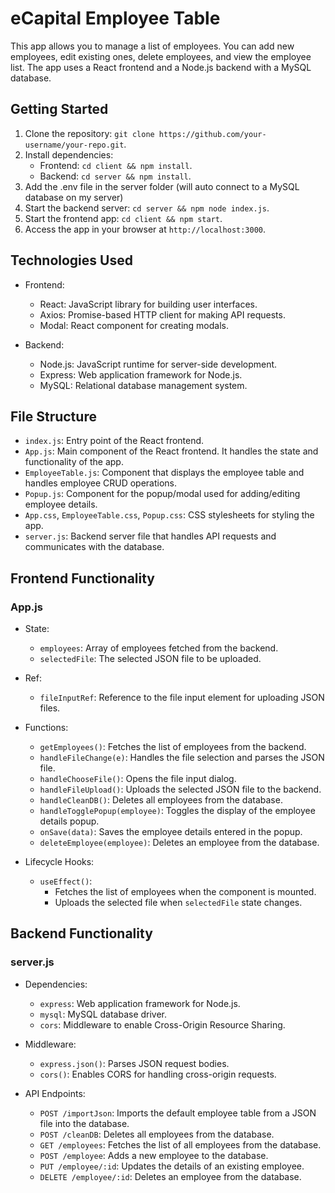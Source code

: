 # eCapital Employee Table

This app allows you to manage a list of employees. You can add new employees, edit existing ones, delete employees, and view the employee list. The app uses a React frontend and a Node.js backend with a MySQL database.

## Getting Started

1. Clone the repository: `git clone https://github.com/your-username/your-repo.git`.
2. Install dependencies:
    - Frontend: `cd client && npm install`.
    - Backend: `cd server && npm install`.
3. Add the .env file in the server folder (will auto connect to a MySQL database on my server)
4. Start the backend server: `cd server && npm node index.js`.
5. Start the frontend app: `cd client && npm start`.
6. Access the app in your browser at `http://localhost:3000`.

## Technologies Used

-   Frontend:

    -   React: JavaScript library for building user interfaces.
    -   Axios: Promise-based HTTP client for making API requests.
    -   Modal: React component for creating modals.

-   Backend:
    -   Node.js: JavaScript runtime for server-side development.
    -   Express: Web application framework for Node.js.
    -   MySQL: Relational database management system.

## File Structure

-   `index.js`: Entry point of the React frontend.
-   `App.js`: Main component of the React frontend. It handles the state and functionality of the app.
-   `EmployeeTable.js`: Component that displays the employee table and handles employee CRUD operations.
-   `Popup.js`: Component for the popup/modal used for adding/editing employee details.
-   `App.css`, `EmployeeTable.css`, `Popup.css`: CSS stylesheets for styling the app.
-   `server.js`: Backend server file that handles API requests and communicates with the database.

## Frontend Functionality

### App.js

-   State:
    -   `employees`: Array of employees fetched from the backend.
    -   `selectedFile`: The selected JSON file to be uploaded.
-   Ref:

    -   `fileInputRef`: Reference to the file input element for uploading JSON files.

-   Functions:

    -   `getEmployees()`: Fetches the list of employees from the backend.
    -   `handleFileChange(e)`: Handles the file selection and parses the JSON file.
    -   `handleChooseFile()`: Opens the file input dialog.
    -   `handleFileUpload()`: Uploads the selected JSON file to the backend.
    -   `handleCleanDB()`: Deletes all employees from the database.
    -   `handleTogglePopup(employee)`: Toggles the display of the employee details popup.
    -   `onSave(data)`: Saves the employee details entered in the popup.
    -   `deleteEmployee(employee)`: Deletes an employee from the database.

-   Lifecycle Hooks:
    -   `useEffect()`:
        -   Fetches the list of employees when the component is mounted.
        -   Uploads the selected file when `selectedFile` state changes.

## Backend Functionality

### server.js

-   Dependencies:

    -   `express`: Web application framework for Node.js.
    -   `mysql`: MySQL database driver.
    -   `cors`: Middleware to enable Cross-Origin Resource Sharing.

-   Middleware:

    -   `express.json()`: Parses JSON request bodies.
    -   `cors()`: Enables CORS for handling cross-origin requests.

-   API Endpoints:
    -   `POST /importJson`: Imports the default employee table from a JSON file into the database.
    -   `POST /cleanDB`: Deletes all employees from the database.
    -   `GET /employees`: Fetches the list of all employees from the database.
    -   `POST /employee`: Adds a new employee to the database.
    -   `PUT /employee/:id`: Updates the details of an existing employee.
    -   `DELETE /employee/:id`: Deletes an employee from the database.
